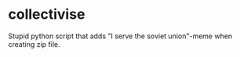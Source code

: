 # collectivise
Stupid python script that adds "I serve the soviet union"-meme when creating zip file.
